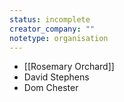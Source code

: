 ```yaml
---
status: incomplete
creator_company: ""
notetype: organisation
---
```




- [[Rosemary Orchard]]
- David Stephens
- Dom Chester